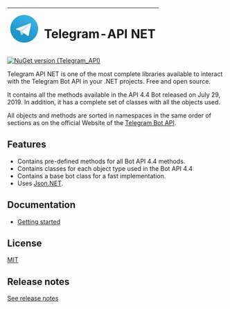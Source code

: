 | <img src="./docs/icon.png" alt="Logo" width="64"/> | <h1>Telegram-API NET</h1> |
|--------|--------|

[![NuGet version (Telegram_API)](https://img.shields.io/nuget/v/Telegram_API.svg?style=flat-square)](https://www.nuget.org/packages/Telegram_API/)

  Telegram API NET is one of the most complete libraries available to interact with the Telegram Bot API in your .NET projects. Free and open source.

 It contains all the methods available in the API 4.4 Bot released on July 29, 2019. In addition, it has a complete set of classes with all the objects used.

 All objects and methods are sorted in namespaces in the same order of sections as on the official Website of the [Telegram Bot API](https://core.telegram.org/bots/api).

 ## Features
* Contains pre-defined methods for all Bot API 4.4 methods.
* Contains classes for each object type used in the Bot API 4.4
* Contains a base bot class for a fast implementation.
* Uses [Json.NET](https://www.nuget.org/packages/Newtonsoft.Json/).

## Documentation
-  [Getting started](docs/readme.md)

## License
[MIT](LICENSE)

## Release notes
[See release notes]([docs/change_log.md](https://github.com/Eptagone/Telegram-API/releases))